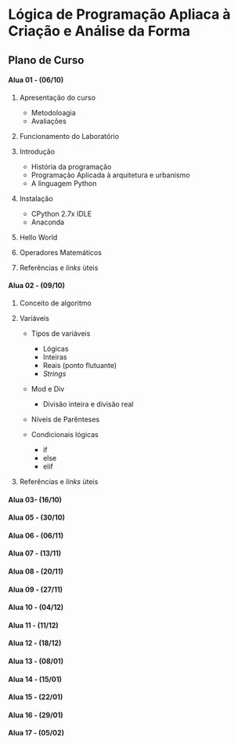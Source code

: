 Lógica de Programação Apliaca à Criação e Análise da Forma
==========================================================
Plano de Curso
--------------

#### Alua 01 - (06/10)

1. Apresentação do curso
    * Metodoloagia
    * Avaliações

1. Funcionamento do Laboratório


1. Introdução
   * História da programação
   * Programação Aplicada à arquitetura e urbanismo
   * A linguagem Python
1. Instalação
    * CPython 2.7x IDLE
    * Anaconda
    
1. Hello World

1. Operadores Matemáticos

1. Referências e *links* ùteis


#### Alua 02 - (09/10)

1. Conceito de algoritmo

1. Variáveis
    * Tipos de variáveis
        * Lógicas
        * Inteiras
        * Reais (ponto flutuante)
        * *Strings*
        
    * Mod e Div
    
        * Divisão inteira e divisão real
        
    * Níveis de Parênteses
    
    * Condicionais lógicas
    
        * if
        * else
        * elif


    

1. Referências e *links* ùteis

#### Alua 03- (16/10)



#### Alua 05 - (30/10)



#### Alua 06 - (06/11)



#### Alua 07 - (13/11)



#### Alua 08 - (20/11)



#### Alua 09 - (27/11)



#### Alua 10 - (04/12)


#### Alua 11 - (11/12)


#### Alua 12 - (18/12)


#### Alua 13 - (08/01)



#### Alua 14 - (15/01)


#### Alua 15 - (22/01)


#### Alua 16 - (29/01)


#### Alua 17 - (05/02)














